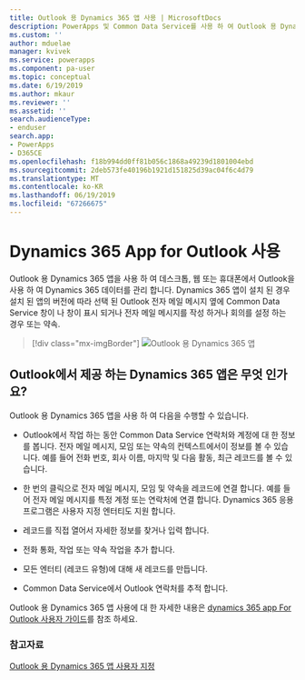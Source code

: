 ```yaml
---
title: Outlook 용 Dynamics 365 앱 사용 | MicrosoftDocs
description: PowerApps 및 Common Data Service를 사용 하 여 Outlook 용 Dynamics 365 앱을 사용 합니다.
ms.custom: ''
author: mduelae
manager: kvivek
ms.service: powerapps
ms.component: pa-user
ms.topic: conceptual
ms.date: 6/19/2019
ms.author: mkaur
ms.reviewer: ''
ms.assetid: ''
search.audienceType:
- enduser
search.app:
- PowerApps
- D365CE
ms.openlocfilehash: f18b994dd0ff81b056c1868a49239d1801004ebd
ms.sourcegitcommit: 2deb573fe40196b1921d151825d39ac04f6c4d79
ms.translationtype: MT
ms.contentlocale: ko-KR
ms.lasthandoff: 06/19/2019
ms.locfileid: "67266675"
---
```

# <a name="use-dynamics-365-app-for-outlook"></a>Dynamics 365 App for Outlook 사용

Outlook 용 Dynamics 365 앱을 사용 하 여 데스크톱, 웹 또는 휴대폰에서 Outlook을 사용 하 여 Dynamics 365 데이터를 관리 합니다. Dynamics 365 앱이 설치 된 경우 설치 된 앱의 버전에 따라 선택 된 Outlook 전자 메일 메시지 옆에 Common Data Service 창이 나 창이 표시 되거나 전자 메일 메시지를 작성 하거나 회의를 설정 하는 경우 또는 약속.


   > [!div class="mx-imgBorder"] 
   > ![Outlook 용 Dynamics 365 앱](media/outlookapp.png "Outlook 용 Dynamics 365 앱")

## <a name="what-dynamics-365-app-for-outlook-offers"></a>Outlook에서 제공 하는 Dynamics 365 앱은 무엇 인가요?

Outlook 용 Dynamics 365 앱을 사용 하 여 다음을 수행할 수 있습니다.  
  
- Outlook에서 작업 하는 동안 Common Data Service 연락처와 계정에 대 한 정보를 봅니다. 전자 메일 메시지, 모임 또는 약속의 컨텍스트에서이 정보를 볼 수 있습니다. 예를 들어 전화 번호, 회사 이름, 마지막 및 다음 활동, 최근 레코드를 볼 수 있습니다. 
  
- 한 번의 클릭으로 전자 메일 메시지, 모임 및 약속을 레코드에 연결 합니다. 예를 들어 전자 메일 메시지를 특정 계정 또는 연락처에 연결 합니다. Dynamics 365 응용 프로그램은 사용자 지정 엔터티도 지원 합니다.  
  
- 레코드를 직접 열어서 자세한 정보를 찾거나 입력 합니다.  
  
- 전화 통화, 작업 또는 약속 작업을 추가 합니다.  
  
- 모든 엔터티 (레코드 유형)에 대해 새 레코드를 만듭니다.  
  
- Common Data Service에서 Outlook 연락처를 추적 합니다.  

Outlook 용 Dynamics 365 앱 사용에 대 한 자세한 내용은 [dynamics 365 app For Outlook 사용자 가이드](https://docs.microsoft.com/dynamics365/customer-engagement/outlook-app/dynamics-365-app-outlook-user-s-guide)를 참조 하세요.

### <a name="see-also"></a>참고자료

[Outlook 용 Dynamics 365 앱 사용자 지정](../maker/model-driven-apps/app-for-outlook-customize.md)  


